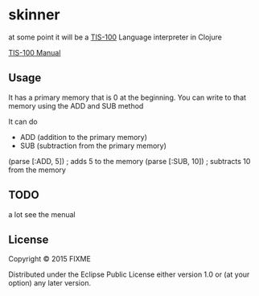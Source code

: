 # skinner

at some point it will be a [TIS-100](http://www.zachtronics.com/tis-100/) Language interpreter in Clojure

[TIS-100 Manual](https://steamcommunity.com/sharedfiles/filedetails/?id=456879799)



## Usage
It has a primary memory that is 0 at the beginning.
You can write to that memory using the ADD and SUB method

It can do
* ADD   (addition to the primary memory)
* SUB   (subtraction from the primary memory)

(parse [:ADD, 5]) ; adds 5 to the memory
(parse [:SUB, 10]) ; subtracts 10 from the memory

## TODO

a lot
see the menual

## License

Copyright © 2015 FIXME

Distributed under the Eclipse Public License either version 1.0 or (at
your option) any later version.
